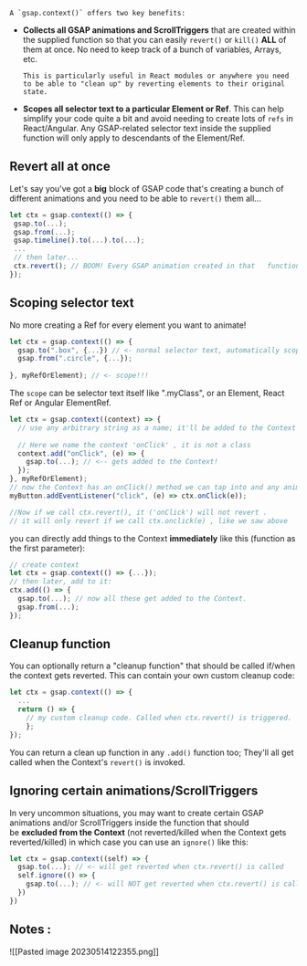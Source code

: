 	A `gsap.context()` offers two key benefits:

-   **Collects all GSAP animations and ScrollTriggers** that are created within the supplied function so that you can easily `revert()` or `kill()` **ALL** of them at once. No need to keep track of a bunch of variables, Arrays, etc.  

	  `This is particularly useful in React modules or anywhere you need to be able to "clean up" by reverting elements to their original state.`

-  **Scopes all selector text to a particular Element or Ref**. This can help simplify your code quite a bit and avoid needing to create lots of `refs` in React/Angular. Any GSAP-related selector text inside the supplied function will only apply to descendants of the Element/Ref.


## Revert all at once

Let's say you've got a **big** block of GSAP code that's creating a bunch of different animations and you need to be able to `revert()` them all...

```js
let ctx = gsap.context(() => {
 gsap.to(...);
 gsap.from(...);
 gsap.timeline().to(...).to(...);
 ...
 // then later...
 ctx.revert(); // BOOM! Every GSAP animation created in that   function gets reverted!
});
```

## Scoping selector text

No more creating a Ref for every element you want to animate!

```js
let ctx = gsap.context(() => {
  gsap.to(".box", {...}) // <- normal selector text, automatically scoped to myRefOrElement
  gsap.from(".circle", {...}); 
  
}, myRefOrElement); // <- scope!!!
```

The `scope` can be selector text itself like ".myClass", or an Element, React Ref or Angular ElementRef.



```js
let ctx = gsap.context((context) => {
  // use any arbitrary string as a name; it'll be added to the Context object, so in this case you can call ctx.onClick() later...
	
  // Here we name the context 'onClick' , it is not a class
  context.add("onClick", (e) => {
    gsap.to(...); // <-- gets added to the Context!
  });
}, myRefOrElement);
// now the Context has an onClick() method we can tap into and any animations in that function will get added to the Context
myButton.addEventListener("click", (e) => ctx.onClick(e));

//Now if we call ctx.revert(), it ('onClick') will not revert . 
// it will only revert if we call ctx.onclick(e) , like we saw above
```


 you can directly add things to the Context **immediately** like this (function as the first parameter):

```js
// create context
let ctx = gsap.context(() => {...});
// then later, add to it:
ctx.add(() => {
  gsap.to(...); // now all these get added to the Context.
  gsap.from(...); 
});
```

## Cleanup function

You can optionally return a "cleanup function" that should be called if/when the context gets reverted. This can contain your own custom cleanup code:
```js
let ctx = gsap.context(() => {
  ...
  return () => {
    // my custom cleanup code. Called when ctx.revert() is triggered. 
    };
});
```
You can return a clean up function in any `.add()` function too; They'll all get called when the Context's `revert()` is invoked.

## Ignoring certain animations/ScrollTriggers

In very uncommon situations, you may want to create certain GSAP animations and/or ScrollTriggers inside the function that should be **excluded from the Context** (not reverted/killed when the Context gets reverted/killed) in which case you can use an `ignore()` like this:

```js
let ctx = gsap.context((self) => {
  gsap.to(...); // <- will get reverted when ctx.revert() is called
  self.ignore(() => {
    gsap.to(...); // <- will NOT get reverted when ctx.revert() is called. Ignored, not recorded in the Context.
  })
})
```

## Notes :
![[Pasted image 20230514122355.png]]

